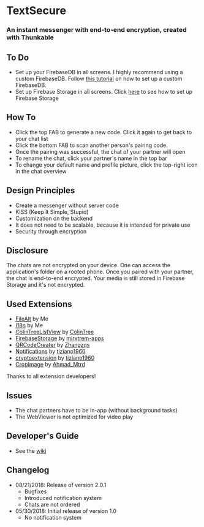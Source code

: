 # TextSecure
### An instant messenger with end-to-end encryption, created with Thunkable

## To Do
* Set up your FirebaseDB in all screens. I highly recommend using a custom FirebaseDB. Follow [this tutorial](https://community.thunkable.com/t/firebase-and-where-to-put-it/713/2) 
on how to set up a custom FirebaseDB. 
* Set up Firebase Storage in all screens. Click [here](https://community.thunkable.com/t/free-firebasestorage-extension/8544) to see how to set up Firebase Storage

## How To
* Click the top FAB to generate a new code. Click it again to get back to your chat list
* Click the bottom FAB to scan another person's pairing code.
* Once the pairing was successful, the chat of your partner will open
* To rename the chat, click your partner's name in the top bar
* To change your default name and profile picture, click the top-right icon in the chat overview

## Design Principles
* Create a messenger without server code
* KISS (Keep It Simple, Stupid)
* Customization on the backend
* It does not need to be scalable, because it is intended for private use
* Security through encryption

## Disclosure
The chats are not encrypted on your device. One can access the application's folder on a rooted phone. 
Once you paired with your partner, the chat is end-to-end encrypted. Your media is still stored in Firebase Storage and it's not encrypted.

## Used Extensions
* [FileAlt](https://github.com/10MINT/extensions/tree/master/FileAlt) by Me
* [I18n](https://github.com/10MINT/extensions/tree/master/I18n) by Me
* [ColinTreeListView](http://aix.colintree.cn/en/extensions/ColinTreeListView.html) by [ColinTree](https://github.com/ColinTree)
* [FirebaseStorage](https://community.thunkable.com/t/free-firebasestorage-extension/8544) by [mirxtrem-apps](https://github.com/mirxtrem-apps)
* [QRCodeCreater](https://community.thunkable.com/t/create-qr-code-without-network/24261) by [Zhangzqs](https://community.thunkable.com/u/Zhangzqs/summary)
* [Notifications](https://community.thunkable.com/t/new-notification-to-status-bar-extension/11722) by [tiziano1960](https://community.thunkable.com/u/tiziano1960/summary)
* [cryptoextension](https://community.thunkable.com/t/free-another-aes-encryption-extension/9722) by [tiziano1960](https://community.thunkable.com/u/tiziano1960/summary)
* [CropImage](https://community.thunkable.com/t/the-extension-of-cropping-the-image/39480) by [Ahmad_Mtrd](https://community.thunkable.com/u/Ahmad_Mtrd/summary)

Thanks to all extension developers!

## Issues
* The chat partners have to be in-app (without background tasks)
* The WebViewer is not optimized for video play

## Developer's Guide
* See the [wiki](https://github.com/10MINT/textme-sources/wiki)

## Changelog
* 08/21/2018: Release of version 2.0.1
  * Bugfixes
  * Introduced notification system
  * Chats are not ordered
* 05/30/2018: Initial release of version 1.0
  * No notification system